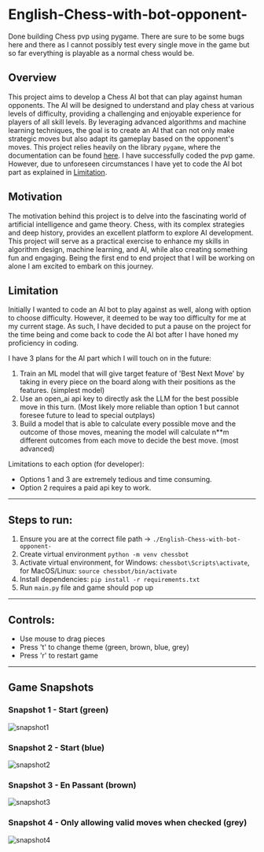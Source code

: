 # English-Chess-with-bot-opponent-
Done building Chess pvp using pygame. There are sure to be some bugs here and there as I cannot possibly test every single move in the game but so far everything is playable as a normal chess would be. 

## Overview
This project aims to develop a Chess AI bot that can play against human opponents. The AI will be designed to understand and play chess at various levels of difficulty, providing a challenging and enjoyable experience for players of all skill levels. By leveraging advanced algorithms and machine learning techniques, the goal is to create an AI that can not only make strategic moves but also adapt its gameplay based on the opponent's moves. This project relies heavily on the library `pygame`, where the documentation can be found [here](https://pygame.readthedocs.io/en/latest/1_intro/intro.html). I have successfully coded the pvp game. However, due to unforeseen circumstances I have yet to code the AI bot part as explained in [Limitation](#limitation).

## Motivation
The motivation behind this project is to delve into the fascinating world of artificial intelligence and game theory. Chess, with its complex strategies and deep history, provides an excellent platform to explore AI development. This project will serve as a practical exercise to enhance my skills in algorithm design, machine learning, and AI, while also creating something fun and engaging. Being the first end to end project that I will be working on alone I am excited to embark on this journey.

## Limitation
Initially I wanted to code an AI bot to play against as well, along with option to choose difficulty. However, it deemed to be way too difficulty for me at my current stage. As such, I have decided to put a pause on the project for the time being and come back to code the AI bot after I have honed my proficiency in coding.

I have 3 plans for the AI part which I will touch on in the future:

1. Train an ML model that will give target feature of 'Best Next Move' by taking in every piece on the board along with their positions as the features. (simplest model)
2. Use an open_ai api key to directly ask the LLM for the best possible move in this turn. (Most likely more reliable than option 1 but cannot foresee future to lead to special outplays)
3. Build a model that is able to calculate every possible move and the outcome of those moves, meaning the model will calculate n**m different outcomes from each move to decide the best move. (most advanced)

Limitations to each option (for developer):
- Options 1 and 3 are extremely tedious and time consuming.
- Option 2 requires a paid api key to work.

---

## Steps to run:
1. Ensure you are at the correct file path -> `./English-Chess-with-bot-opponent-`
2. Create virtual environment ```python -m venv chessbot```
3. Activate virtual environment, for Windows: `chessbot\Scripts\activate`, for MacOS/Linux: `source chessbot/bin/activate`
4. Install dependencies: `pip install -r requirements.txt`
5. Run `main.py` file and game should pop up

---

## Controls:
- Use mouse to drag pieces
- Press 't' to change theme (green, brown, blue, grey)
- Press 'r' to restart game

---

## Game Snapshots

### Snapshot 1 - Start (green)
![snapshot1](snapshots/Screenshot%202024-08-07%20at%203.22.53 PM.png)

### Snapshot 2 - Start (blue)
![snapshot2](snapshots/Screenshot%202024-08-07%20at%203.26.12 PM.png)

### Snapshot 3 - En Passant (brown)
![snapshot3](snapshots/Screenshot%202024-08-07%20at%203.24.46 PM.png)

### Snapshot 4 - Only allowing valid moves when checked (grey)
![snapshot4](snapshots/Screenshot%202024-08-07%20at%203.28.06 PM.png)